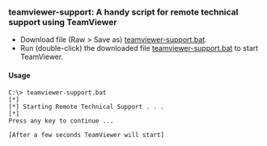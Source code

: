 
### teamviewer-support: A handy script for remote technical support using TeamViewer

- Download file (Raw > Save as) [teamviewer-support.bat](teamviewer-support.bat).
- Run (double-click) the downloaded file [teamviewer-support.bat](teamviewer-support.bat) to start TeamViewer.

#### Usage

~~~
C:\> teamviewer-support.bat
[*]
[*] Starting Remote Technical Support . . .
[*]
Press any key to continue ...

[After a few seconds TeamViewer will start]
~~~

